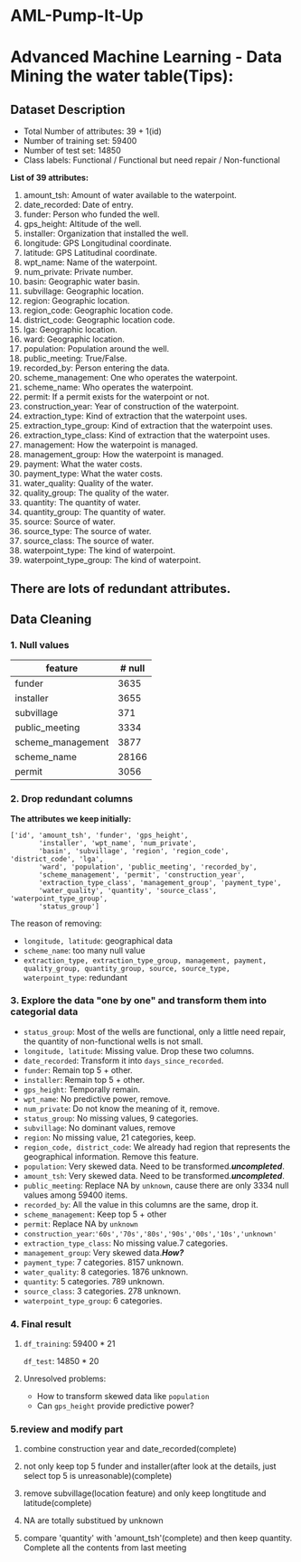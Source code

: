 # AML-Pump-It-Up

# Advanced Machine Learning - Data Mining the water table(Tips):

## Dataset Description
- Total Number of attributes: 39 + 1(id)
- Number of training set: 59400
- Number of test set: 14850
- Class labels: Functional / Functional but need repair / Non-functional

**List of 39 attributes:**
1. amount_tsh: Amount of water available to the waterpoint.
2. date_recorded: Date of entry.
3. funder: Person who funded the well.
4. gps_height: Altitude of the well.
5. installer: Organization that installed the well.
6. longitude: GPS Longitudinal coordinate.
7. latitude: GPS Latitudinal coordinate.
8. wpt_name: Name of the waterpoint.
9. num_private: Private number.
10. basin: Geographic water basin.
11. subvillage: Geographic location.
12. region: Geographic location.
13. region_code: Geographic location code.
14. district_code: Geographic location code.
15. lga: Geographic location.
16. ward: Geographic location.
17. population: Population around the well.
18. public_meeting: True/False.
19. recorded_by: Person entering the data.
20. scheme_management: One who operates the waterpoint.
21. scheme_name: Who operates the waterpoint.
22. permit: If a permit exists for the waterpoint or not.
23. construction_year: Year of construction of the waterpoint.
24. extraction_type: Kind of extraction that the waterpoint uses.
25. extraction_type_group: Kind of extraction that the waterpoint uses.
26. extraction_type_class: Kind of extraction that the waterpoint uses.
27. management: How the waterpoint is managed.
28. management_group: How the waterpoint is managed.
29. payment: What the water costs.
30. payment_type: What the water costs.
31. water_quality: Quality of the water.
32. quality_group: The quality of the water.
33. quantity: The quantity of water.
34. quantity_group: The quantity of water.
35. source: Source of water.
36. source_type: The source of water.
37. source_class: The source of water.
38. waterpoint_type: The kind of waterpoint.
39. waterpoint_type_group: The kind of waterpoint.

**There are lots of redundant attributes.**
------

## Data Cleaning
### 1. Null values

|feature|# null|
|-------|------|
|funder|3635|
|installer|3655|
|subvillage|371|
|public_meeting|3334|
|scheme_management|3877|
|scheme_name|28166|
|permit|3056|

### 2. Drop redundant columns
**The attributes we keep initially:**
```python=
['id', 'amount_tsh', 'funder', 'gps_height',
       'installer', 'wpt_name', 'num_private',
       'basin', 'subvillage', 'region', 'region_code', 'district_code', 'lga',
       'ward', 'population', 'public_meeting', 'recorded_by',
       'scheme_management', 'permit', 'construction_year',
       'extraction_type_class', 'management_group', 'payment_type',
       'water_quality', 'quantity', 'source_class', 'waterpoint_type_group',
       'status_group']
```
The reason of removing:
- `longitude, latitude`: geographical data
- `scheme_name`: too many null value
- `extraction_type, extraction_type_group, management, payment, quality_group, quantity_group, source, source_type, waterpoint_type`: redundant

### 3. Explore the data "one by one" and transform them into categorial data
- `status_group`: Most of the wells are functional, only a little need repair, the quantity of non-functional wells is not small.
- `longitude, latitude`: Missing value. Drop these two columns.
- `date_recorded`: Transform it into `days_since_recorded`.
- `funder`: Remain top 5 + other.
- `installer`: Remain top 5 + other.
- `gps_height`: Temporally remain.
- `wpt_name`: No predictive power, remove.
- `num_private`: Do not know the meaning of it, remove.
- `status_group`: No missing values, 9 categories.
- `subvillage`: No dominant values, remove
- `region`: No missing value, 21 categories, keep.
- `region_code, district_code`: We already had region that represents the geographical information. Remove this feature.
- `population`: Very skewed data. Need to be transformed.***uncompleted***.
- `amount_tsh`: Very skewed data. Need to be transformed.***uncompleted***.
- `public_meeting`: Replace NA by `unknown`, cause there are only 3334 null values among 59400 items.
- `recorded_by`: All the value in this columns are the same, drop it.
- `scheme_management`: Keep top 5 + other
- `permit`: Replace NA by `unknown`
-  `construction_year`:`'60s','70s','80s','90s','00s','10s','unknown'`
- `extraction_type_class`: No missing value.7 categories.
- `management_group`: Very skewed data.***How?***
- `payment_type`: 7 categories. 8157 unknown.
- `water_quality`: 8 categories. 1876 unknown. 
- `quantity`: 5 categories. 789 unknown.
- `source_class`: 3 categories. 278 unknown.
- `waterpoint_type_group`: 6 categories.

### 4. Final result
1. `df_training`: 59400 * 21

    `df_test`: 14850 * 20
2. Unresolved problems:
    - How to transform skewed data like `population`
    - Can `gps_height` provide predictive power?

### 5.review and modify part
1. combine construction year and date_recorded(complete)

2. not only keep top 5 funder and installer(after look at the details, just select top 5 is unreasonable)(complete)

3. remove subvillage(location feature) and only keep longtitude and latitude(complete)
4. NA are totally substitued by unknown
5. compare 'quantity' with 'amount_tsh'(complete) and then keep quantity.
Complete all the contents from last meeting
